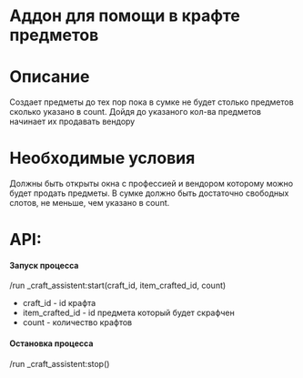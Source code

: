 # Аддон для помощи в крафте предметов

# Описание
Создает предметы до тех пор пока в сумке не будет столько предметов сколько указано в count.
Дойдя до указаного кол-ва предметов начинает их продавать вендору

# Необходимые условия
Должны быть открыты окна с профессией и вендором которому можно будет продать предметы.
В сумке должно быть достаточно свободных слотов, не меньше, чем указано в count.

# API:

#### Запуск процесса

/run _craft_assistent:start(craft_id, item_crafted_id, count)
- craft_id - id крафта
- item_crafted_id - id предмета который будет скрафчен
- count - количество крафтов

#### Остановка процесса
/run _craft_assistent:stop()
